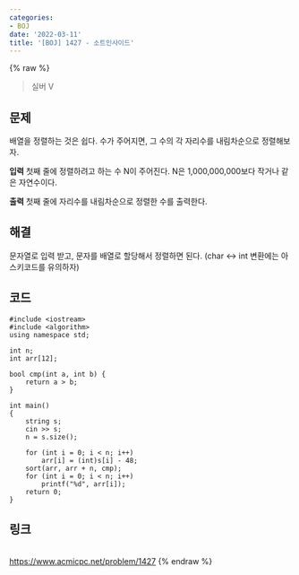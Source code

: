 ```yaml
---
categories:
- BOJ
date: '2022-03-11'
title: '[BOJ] 1427 - 소트인사이드'
---
```


{% raw %}
> 실버 V<br>

## 문제
배열을 정렬하는 것은 쉽다. 수가 주어지면, 그 수의 각 자리수를 내림차순으로 정렬해보자.

**입력**
첫째 줄에 정렬하려고 하는 수 N이 주어진다. N은 1,000,000,000보다 작거나 같은 자연수이다.

**출력**
첫째 줄에 자리수를 내림차순으로 정렬한 수를 출력한다.

##  해결
문자열로 입력 받고, 문자를 배열로 할당해서 정렬하면 된다. (char <-> int 변환에는 아스키코드를 유의하자)

## 코드
```
#include <iostream>
#include <algorithm>
using namespace std;

int n;
int arr[12];

bool cmp(int a, int b) {
	return a > b;
}

int main()
{
	string s;
	cin >> s;
	n = s.size();

	for (int i = 0; i < n; i++)
		arr[i] = (int)s[i] - 48;
	sort(arr, arr + n, cmp);
	for (int i = 0; i < n; i++)
		printf("%d", arr[i]);
	return 0;
}
```

## 링크
<br>https://www.acmicpc.net/problem/1427
{% endraw %}